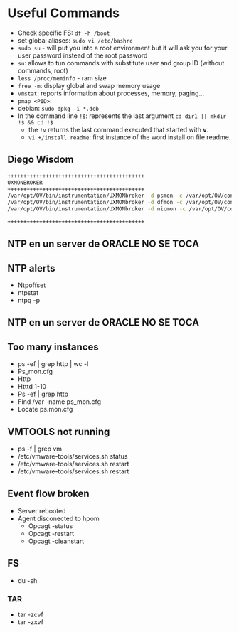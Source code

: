 # Useful Commands

- Check specific FS: `df -h /boot`
- set global aliases: `sudo vi /etc/bashrc`
- `sudo su` - will put you into a root environment but it will ask you for your user password instead of the root password
- `su`: allows to tun commands with substitute user and group ID (without commands, root)
- `less /proc/meminfo` - ram size
- `free -m`: display global and swap memory usage
- `vmstat`: reports information about processes, memory, paging...
- `pmap <PID>`:
- debian: `sudo dpkg -i *.deb`
- In the command line `!$`: represents the last argument `cd dir1 || mkdir !$ && cd !$`
  - the `!v` returns the last command executed that started with **v**.
  - `vi +/install readme`: first instance of the word install on file readme.

## Diego Wisdom

```bash
+++++++++++++++++++++++++++++++++++++++++++
UXMONBROKER
+++++++++++++++++++++++++++++++++++++++++++
/var/opt/OV/bin/instrumentation/UXMONbroker -d psmon -c /var/opt/OV/conf/OpC/ps_mon.cfg -l /tmp/ps_mon.test
/var/opt/OV/bin/instrumentation/UXMONbroker -d dfmon -c /var/opt/OV/conf/OpC/df_mon.cfg -l /tmp/df_mon.test
/var/opt/OV/bin/instrumentation/UXMONbroker -d nicmon -c /var/opt/OV/conf/OpC/nic_mon.cfg -l /tmp/nic_mon.test

+++++++++++++++++++++++++++++++++++++++++++
```

## NTP en un server de ORACLE NO SE TOCA

## NTP alerts

- Ntpoffset
- ntpstat
- ntpq -p

## NTP en un server de ORACLE NO SE TOCA

## Too many instances

- ps -ef | grep http | wc -l
- Ps_mon.cfg
- Http
- Htttd 1-10
- Ps -ef | grep http
- Find /var -name ps_mon.cfg
- Locate ps.mon.cfg

## VMTOOLS not running

- ps -f | grep vm
- /etc/vmware-tools/services.sh status
- /etc/vmware-tools/services.sh restart
- /etc/vmware-tools/services.sh restart

## Event flow broken

- Server rebooted
- Agent disconected to hpom
  - Opcagt -status
  - Opcagt -restart
  - Opcagt -cleanstart

## FS 

- du -sh <directory>

### TAR

- tar -zcvf <newFileName> <fileToCompress>
- tar -zxvf <file2Decompress>